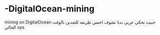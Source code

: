 # -DigitalOcean-mining
mining on  DigitalOcean
حبيت نحكي عربي 
بدنا نشوف احسن طريقه للتعدين بالوقت الحالي 
vps
